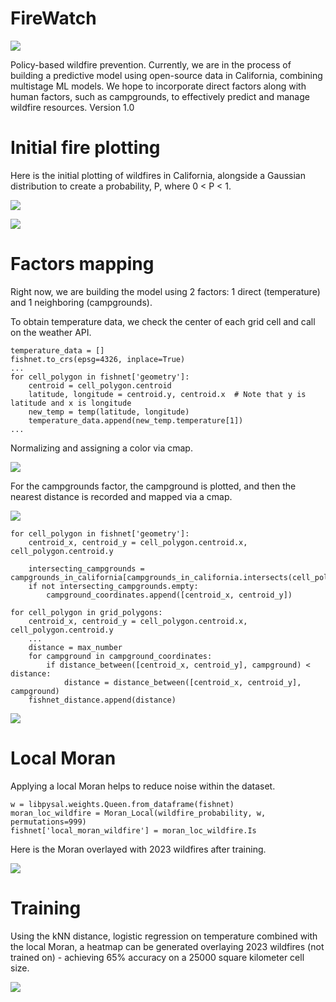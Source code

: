 # FireWatch

![](https://github.com/blueishfiend692/fireWatch/blob/master/images/fireWatch%20logo%20(1).gif)

Policy-based wildfire prevention. Currently, we are in the process of building a predictive model using open-source data in California, combining multistage ML models. We hope to incorporate direct factors along with human factors, such as campgrounds, to effectively predict and manage wildfire resources. Version 1.0

# Initial fire plotting

Here is the initial plotting of wildfires in California, alongside a Gaussian distribution to create a probability, P, where 0 < P < 1.

![](https://github.com/blueishfiend692/fireWatch/blob/master/images/wildfireInCalifornia.png)

![](https://github.com/blueishfiend692/fireWatch/blob/master/images/KDECalifornia.png)

# Factors mapping

Right now, we are building the model using 2 factors: 1 direct (temperature) and 1 neighboring (campgrounds).

To obtain temperature data, we check the center of each grid cell and call on the weather API.
```
temperature_data = []
fishnet.to_crs(epsg=4326, inplace=True)
...
for cell_polygon in fishnet['geometry']:
    centroid = cell_polygon.centroid
    latitude, longitude = centroid.y, centroid.x  # Note that y is latitude and x is longitude
    new_temp = temp(latitude, longitude)
    temperature_data.append(new_temp.temperature[1])
...
```

Normalizing and assigning a color via cmap.

![](https://github.com/blueishfiend692/fireWatch/blob/master/images/TemperatureCalifornia.png)

For the campgrounds factor, the campground is plotted, and then the nearest distance is recorded and mapped via a cmap.

![](https://github.com/blueishfiend692/fireWatch/blob/master/images/Campgrounds%20Map.png)

```
for cell_polygon in fishnet['geometry']:
    centroid_x, centroid_y = cell_polygon.centroid.x, cell_polygon.centroid.y

    intersecting_campgrounds = campgrounds_in_california[campgrounds_in_california.intersects(cell_polygon)]
    if not intersecting_campgrounds.empty:
        campground_coordinates.append([centroid_x, centroid_y])

for cell_polygon in grid_polygons:
    centroid_x, centroid_y = cell_polygon.centroid.x, cell_polygon.centroid.y
    ...
    distance = max_number
    for campground in campground_coordinates:
        if distance_between([centroid_x, centroid_y], campground) < distance:
            distance = distance_between([centroid_x, centroid_y], campground)
    fishnet_distance.append(distance)

```

![](https://github.com/blueishfiend692/fireWatch/blob/master/images/knn%20campgrounds.png)

# Local Moran

Applying a local Moran helps to reduce noise within the dataset.

```
w = libpysal.weights.Queen.from_dataframe(fishnet)
moran_loc_wildfire = Moran_Local(wildfire_probability, w, permutations=999)
fishnet['local_moran_wildfire'] = moran_loc_wildfire.Is

```

Here is the Moran overlayed with 2023 wildfires after training.

![](https://github.com/blueishfiend692/fireWatch/blob/master/images/localMoranTest.png)

# Training

Using the kNN distance, logistic regression on temperature combined with the local Moran, a heatmap can be generated overlaying 2023 wildfires (not trained on) - achieving 65% accuracy on a 25000 square kilometer cell size.

![](https://github.com/blueishfiend692/fireWatch/blob/master/images/V1.0TempCampground%26Moran%4065%25-5000px.png)
